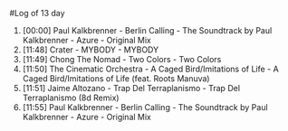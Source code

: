 #Log of 13 day

1. [00:00] Paul Kalkbrenner - Berlin Calling - The Soundtrack by Paul Kalkbrenner - Azure - Original Mix
1. [11:48] Crater - MYBODY - MYBODY
1. [11:49] Chong The Nomad - Two Colors - Two Colors
1. [11:50] The Cinematic Orchestra - A Caged Bird/Imitations of Life - A Caged Bird/Imitations of Life (feat. Roots Manuva)
1. [11:51] Jaime Altozano - Trap Del Terraplanismo - Trap Del Terraplanismo (8d Remix)
1. [11:55] Paul Kalkbrenner - Berlin Calling - The Soundtrack by Paul Kalkbrenner - Azure - Original Mix
